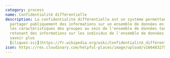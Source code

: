 ```yaml
---
category: process
name: Confidentialité différentielle
description: La confidentialité différentielle est un système permettant de
  partager publiquement des informations sur un ensemble de données en décrivant
  les caractéristiques des groupes au sein de l'ensemble de données tout en
  retenant des informations sur les individus de l'ensemble de données. Pour en
  savoir plus
  [cliquez-ici](https://fr.wikipedia.org/wiki/Confidentialité_différentielle).
icon: https://res.cloudinary.com/helpful-places/image/upload/v1664832751/dtpr-icons/process/deidentified_sfq92y.svg
---
```


